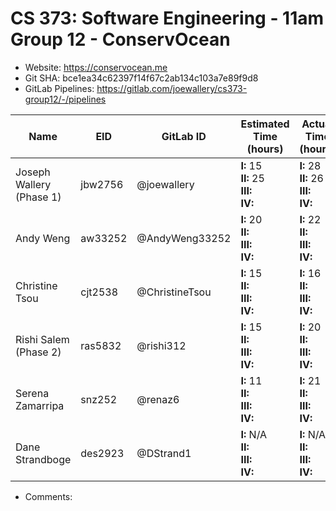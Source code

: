 # CS 373: Software Engineering - 11am Group 12 - **ConservOcean**

- Website: https://conservocean.me
- Git SHA: bce1ea34c62397f14f67c2ab134c103a7e89f9d8
- GitLab Pipelines: https://gitlab.com/joewallery/cs373-group12/-/pipelines

| Name                            | EID     | GitLab ID      | Estimated Time (hours)                       | Actual Time (hours)                          |
| ------------------------------- | ------- | -------------- | -------------------------------------------- | -------------------------------------------- |
| Joseph Wallery (Phase 1)        | jbw2756 | @joewallery    | **I:** 15<br>**II:** 25<br>**III:**<br>**IV:**  | **I:** 28<br>**II:** 26<br>**III:**<br>**IV:**  |
| Andy Weng                       | aw33252 | @AndyWeng33252 | **I:** 20<br>**II:**<br>**III:**<br>**IV:**  | **I:** 22<br>**II:**<br>**III:**<br>**IV:**  |
| Christine Tsou                  | cjt2538 | @ChristineTsou | **I:** 15<br>**II:**<br>**III:**<br>**IV:**  | **I:** 16<br>**II:**<br>**III:**<br>**IV:**  |
| Rishi Salem (Phase 2)           | ras5832 | @rishi312      | **I:** 15<br>**II:**<br>**III:**<br>**IV:**  | **I:** 20<br>**II:**<br>**III:**<br>**IV:**  |
| Serena Zamarripa                | snz252  | @renaz6        | **I:** 11<br>**II:**<br>**III:**<br>**IV:**  | **I:** 21<br>**II:**<br>**III:**<br>**IV:**  |
| Dane Strandboge                 | des2923 | @DStrand1      | **I:** N/A<br>**II:**<br>**III:**<br>**IV:** | **I:** N/A<br>**II:**<br>**III:**<br>**IV:** |

- Comments:
